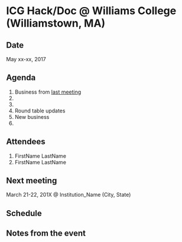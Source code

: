 # ICG Hack/Doc @ Williams College (Williamstown, MA)

## Date

May xx-xx, 2017

## Agenda

1. Business from [last meeting](https://github.com/Islandora-Collaboration-Group/icg_information/tree/master/hack_docs/meetings/02_Wesleyan_2016.md)
  1. 
  2. 
1. Round table updates
1. New business
  1. 

## Attendees

1. FirstName LastName
1. FirstName LastName

## Next meeting

March 21-22, 201X @ Institution_Name (City, State)

## Schedule



## Notes from the event

